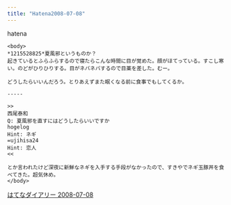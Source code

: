 ```yaml
---
title: "Hatena2008-07-08"
---
```


hatena

```
<body>
*1215528825*夏風邪というものか？
起きているとふらふらするので寝たらこんな時間に目が覚めた。顔がほてっている。すこし寒い。のどがひりひりする。目がネバネバするので目薬を差した。むー。

どうしたらいいんだろう。とりあえずまた眠くなる前に食事でもしてくるか。

-----

>>
西尾泰和
Q: 夏風邪を直すにはどうしたらいいですか
hogelog
Hint: ネギ
=ujihisa24
Hint: 恋人
<<

とか言われたけど深夜に新鮮なネギを入手する手段がなかったので、すきやでネギ玉豚丼を食べてきた。超気休め。
</body>
```


[はてなダイアリー 2008-07-08](https://nishiohirokazu.hatenadiary.org/archive/2008/07/08)